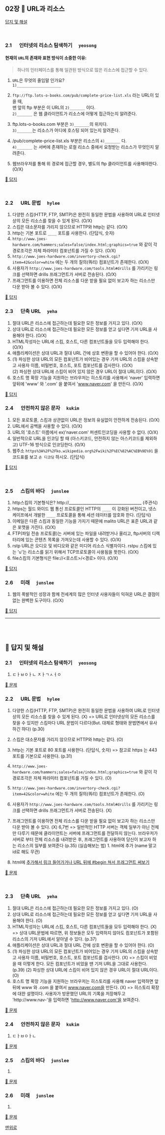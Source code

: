 ## 02장 :octopus:  URL과 리소스

[답지 및 해설](#-page-facing-up--답지-및-해설)

<br>

### 2.1 　 인터넷의 리소스 탐색하기　 `yeosong`

#### 현재의 `URL`의 존재와 표현 방식이 소중한 이유:

> 하나의 인터페이스를 통해 일관된 방식으로 많은 리소스에 접근할 수 있다. 

1. `URL`은 무엇의 줄임말 인가요?<br>
   `1)____________________`

2. `ftp://ftp.lots-o-books.com/pub/complete-price-list.xls` 라는 URL이 있을 때,<br>
   맨 앞의 ftp 부분은 이 URL의 `2)_______` 이다.<br>
   `2)_______` 은 웹 클라이언트가 리소스에 어떻게 접근하는지 알려준다.

3. ftp.lots-o-books.com 부분은 `3)_______`의 위치다.<br>
   `3)_______`는 리소스가 어디에 호스팅 되어 있는지 알려준다.

4. /pub/complete-price-list.xls 부분은 리소스의 `4)_______` 다.<br>
   `4)_______` 는 서버에 존재하는 로컬 리소스 중에서 요청받는 리소스가 무엇인지 알려준다.

5. 웹브라우저를 통해 위 경로에 접근할 경우, 별도의 ftp 클라이언트를 사용해야한다. (O/X)

[:page_facing_up:  답지](#21--인터넷의-리소스-탐색하기-yeosong-1)

  <br>

### 2.2 　 URL 문법　 `hylee`

1. 다양한 스킴(HTTP, FTP, SMTP)은 완전히 동일한 문법을 사용하여 URL로 인터넷상의 모든 리소스를 찾을 수 있게 된다. (O/X)
1. 스킴은 대소문자를 가리지 않으므로 HTTP와 http는 같다. (O/X)
1. http는 기본 포트로 `____` 포트를 사용한다. (단답식, 숫자)
1. `http://www.joes-hardware.com/hammers;sales=false/index.html;graphics=true` 와 같이 각 경로조각은 자체 파라미터 컴포넌트를 가질 수 있다. (O/X)
1. `http://www.joes-hardware.com/invertory-check.cgi?item=42&color=white` 에는 두 개의 질의(쿼리) 컴포넌트가 존재한다. (O/X)
1. 사용자가 `http://www.joes-hardware.com/tools.html#drills` 를 가리키는 링크를 선택하면 drills 프래그먼트가 서버로 전송된다. (O/X)
1. 프래그먼트를 이용하면 전체 리소스를 다운 받을 필요 없이 보고자 하는 리소스만 다운 받아 볼 수 있다. (O/X)

[:page_facing_up:  답지](#22--url-문법-hylee-1)
<br>

### 2.3 　 단축 URL　 `yeha`

1. 절대 URL은 리소스에 접근하는데 필요한 모든 정보를 가지고 있다. (O/X)
2. 상대 URL로 리소스에 접근하는데 필요한 모든 정보를 얻고 싶다면 기저 URL을 사용해야 한다. (O/X)
3. HTML작성자는 URL에 스킴, 호스트, 다른 컴포넌트들을 모두 입력해야 한다. (O/X)
4. 애플리케이션은 상대 URL과 절대 URL 간에 상호 변환을 할 수 있어야 한다. (O/X)
5. (1) 파싱한 상대 URL의 모든 컴포넌트가 비어있는 경우 기저 URL의 스킴을 상속받고 사용자 이름, 비밀번호, 호스트, 포트 컴포넌트를 검사한다. (O/X)  
   (2) 파싱한 상대 URL에 스킴이 비어 있지 않은 경우 URL이 절대 URL이다. (O/X)
6. 호스트 명 확장 기능을 지원하는 브라우저는 히스토리를 사용해서 'naver' 입력하면 앞뒤에 'www' 와 '.com' 을 붙여서 'www.naver.com' 을 만든다. (O/X)

[:page_facing_up:  답지](#23--단축-url-yeha-1)
<br>

### 2.4 　 안전하지 않은 문자　 `kukim`

1. 모든 포로토콜, 스킴과 상관없이 URL은 정보의 유실없이 안전하게 전송된다. (O/X)
1. URL에서 공백을 사용할 수 있다. (O/X)
1. URL의 '호스트' 이름에서 ex)'naver.com' 퍼센트인코딩을 사용할 수 없다. (O/X)
1. 일반적으로 URL을 인코딩 할 때 (아스키코드, 안전하지 않는 아스키코드를 제외하고) UTF-16 방식으로 인코딩한다. (O/X)
1. 웹주소 `https%3A%2F%2Fko.wikipedia.org%2Fwiki%2F%EC%82%AC%EB%9E%91` 을 코드표를 보고 `손 디코딩` 하시오. (단답식)

[:page_facing_up:  답지](#24--안전하지-않은-문자-kukim-1)

<br>

### 2.5 　 스킴의 바다　 `junslee`

1. http스킴의 기본형식은? http://_____________________________________ (주관식)
1. https는 월드 와이드 웹 통신 프로토콜인 HTTP의 `____` 이 강화된 버전이고, 넷스케이프에서 개발한 `____` 프로토콜을 통해 세션 데이터를 암호화 한다. (단답식)
1. 이메일은 다른 스킴과 동일한 기능을 가지기 때문에 malito URL은 표준 URL과 같은 포맷을 가진다. (O/X)
1. FTP(파일 전송 프로토콜)는 서버에 있는 파일을 내려받거나 올리고, ftp서버의 디렉터리에 있는 콘텐츠 목록을 가져오는데 사용할 수 있다. (O/X)
1. rstp URL은 오디오 및 비디오와 같은 미디어 리소스 식별자이다. rstpu 스킴에 있는 'u'는 리소스를 읽기 위해서 TCP프로토콜이 사용됨을 뜻한다. (O/X)
1. file스킴의 기본형식은 file://<호스트>/<경로> 이다. (O/X)

[:page_facing_up:  답지](#25--스킴의-바다-junslee-1)
<br>

### 2.6 　 미래　 `junslee`

1. 웹의 폭발적인 성장과 함께 전세계의 많은 인터넷 사용자들이 익혀온 URL은 결점이 없는 완벽한 도구이다. (O/X)

[:page_facing_up:  답지](#26--미래-junslee-1)
<br>

-----

<br>

<br>



## :page_facing_up: 답지 및 해설



### 2.1 　 인터넷의 리소스 탐색하기　 `yeosong`

1. ㄷㅏㅂㅇㅏㄴ ㅈㅏㄱㅅㅓㅇ



[:memo: 문제](#21--인터넷의-리소스-탐색하기-yeosong)
<br>

### 2.2 　 URL 문법　 `hylee`

1. 다양한 스킴(HTTP, FTP, SMTP)은 완전히 동일한 문법을 사용하여 URL로 인터넷상의 모든 리소스를 찾을 수 있게 된다. (X)
   =>  URL로 인터넷상의 모든 리소스를 찾을 수 있지만 스킴마다 URL 문법이 다르다(But. 대체로 형태와 문법면에서 유사하긴 하다) (p.30)

2. 스킴은 대소문자를 가리지 않으므로 HTTP와 http는 같다. (O)

3. http는 기본 포트로 80 포트를 사용한다. (단답식, 숫자)
   => 참고로 https 는 443 포트를 기본으로 사용한다. (p.31)

4. `http://www.joes-hardware.com/hammers;sales=false/index.html;graphics=true` 와 같이 각 경로조각은 자체 파라미터 컴포넌트를 가질 수 있다. (O)

5. `http://www.joes-hardware.com/invertory-check.cgi?item=42&color=white` 에는 두 개의 질의(쿼리) 컴포넌트가 존재한다. (O)

6. 사용자가 `http://www.joes-hardware.com/tools.html#drills` 를 가리키는 링크를 선택하면 drills 프래그먼트가 서버로 전송된다. (X)

7. 프래그먼트를 이용하면 전체 리소스를 다운 받을 필요 없이 보고자 하는 리소스만 다운 받아 볼 수 있다. (X)
   6,7번 => 일반적인 HTTP 서버는 객체 일부가 아닌 전체만 다루기 때문에 클라이언트는 서버에 프래그먼트를 전달하지 않는다.
   브라우저가 서버로 부터 전체 리소스를 내려받은 후, 프래그먼트를 사용하여 당신이 보고자 하는 리소스의 일부를 보여준다 (p.35)
   (실습해보는 법) 1. html에 <a name="begin"></a> 추가 (name 말고 id로 해도 무관)

8. html에 <a href="#begin"> 추가해서 링크 들어가거나 URL 뒤에 #begin 쳐서 프래그먼트 써보기

  

[:memo: 문제](#22--url-문법-hylee)

  <br>

### 2.3 　 단축 URL　 `yeha`

1. 절대 URL은 리소스에 접근하는데 필요한 모든 정보를 가지고 있다. (O)
2. 상대 URL로 리소스에 접근하는데 필요한 모든 정보를 얻고 싶다면 기저 URL을 사용해야 한다. (O)
3. HTML작성자는 URL에 스킴, 호스트, 다른 컴포넌트들을 모두 입력해야 한다. (X) 
   => 상대 URL문법에 따르면, 위 정보들은 모두 입력하지 않아도 컴포넌트가 포함된 리소스의 기저 URL에서 알아낼 수 있다. (p.37) 
4. 애플리케이션은 상대 URL과 절대 URL 간에 상호 변환을 할 수 있어야 한다. (O)
5. (1) 파싱한 상대 URL의 모든 컴포넌트가 비어있는 경우 기저 URL의 스킴을 상속받고 사용자 이름, 비밀번호, 호스트, 포트 컴포넌트를 검사한다. (X) 
   => 스킴이 비었을 때 이렇게 한다. 모든 컴포넌트가 비었을 땐 기저 URL을 그대로 사용한다. (p.39)
   (2) 파싱한 상대 URL에 스킴이 비어 있지 않은 경우 URL이 절대 URL이다. (O)
6. 호스트 명 확장 기능을 지원하는 브라우저는 히스토리를 사용해 naver 입력하면 앞뒤에 www 와 .com 을 붙여서 www.naver.com을 만든다. (X) 
   => 히스토리 확장에 대한 설명이다. 사용자가 방문했던 URL의 기록을 저장해두고 'http://www.nav-'을 입력하면 'http://www.naver.com'을 보여준다. 

[:memo: 문제](#23--단축-url-yeha)
<br>

### 2.4 　 안전하지 않은 문자　 `kukim`

1. ㄷㅏㅂㅇㅏㄴ

[:memo: 문제](#24--안전하지-않은-문자-kukim)
<br>

### 2.5 　 스킴의 바다　 `junslee`

1. 

[:memo: 문제](#25--스킴의-바다-junslee)
<br>

### 2.6 　 미래　 `junslee`

1. 

[:memo: 문제](#26--미래-junslee)
<br>



[맨위로](#02장-octopus--url과-리소스)
